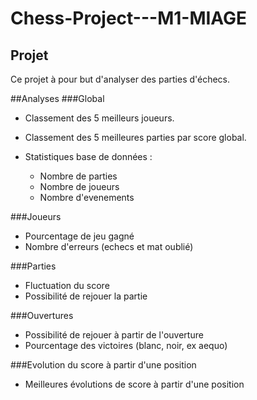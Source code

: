 # Chess-Project---M1-MIAGE
## Projet
Ce projet à pour but d'analyser des parties d'échecs.

##Analyses
###Global
* Classement des 5 meilleurs joueurs.

* Classement des 5 meilleures parties par score global.

* Statistiques base de données : 
    - Nombre de parties	
    - Nombre de joueurs	
    - Nombre d'evenements

###Joueurs

- Pourcentage de jeu gagné
- Nombre d'erreurs (echecs et mat oublié)


###Parties

- Fluctuation du score
- Possibilité de rejouer la partie

###Ouvertures

- Possibilité de rejouer à partir de l'ouverture
- Pourcentage des victoires (blanc, noir, ex aequo)


###Evolution du score à partir d'une position

- Meilleures évolutions de score à partir d'une position
